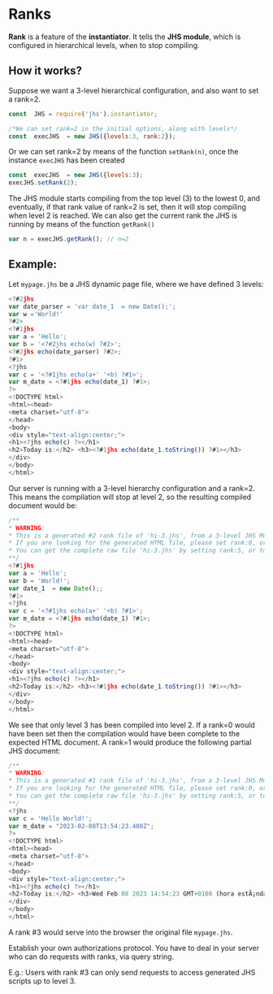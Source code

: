 Ranks
=====

**Rank** is a feature of the **instantiator**. It tells the **JHS module**, which is configured in hierarchical levels, 
when to stop compiling.

## How it works?

Suppose we want a 3-level hierarchical configuration, and also want to set a rank=2.
```javascript
const  JHS = require('jhs').instantiator;

/*We can set rank=2 in the initial options, along with levels*/
const  execJHS  = new JHS({levels:3, rank:2});
```
Or we can set rank=2 by means of the function `setRank(n)`, once the instance `execJHS` has been created
```javascript
const  execJHS  = new JHS({levels:3);
execJHS.setRank(2);
```
The JHS module starts compiling from the top level (3) to the lowest 0, and
eventually, if that rank value of rank=2 is set, then it will stop compiling 
when level 2 is reached. 
 We can also get the current rank the JHS is running by means of the function `getRank()`
 ```javascript
 var n = execJHS.getRank(); // n=2
 ```
 ## Example:
 Let `mypage.jhs` be a JHS dynamic page file, where we have defined 3 levels:
 ```javascript
 <?#2jhs
 var date_parser = 'var date_1  = new Date();';
 var w ='World!'
?#2>
<?#1jhs
 var a = 'Hello';
 var b = '<?#2jhs echo(w) ?#2>';
 <?#2jhs echo(date_parser) ?#2>;
?#1>
<?jhs
 var c = '<?#1jhs echo(a+' '+b) ?#1>';
 var m_date = <?#1jhs echo(date_1) ?#1>;
?>
<!DOCTYPE html> 
<html><head>
<meta charset="utf-8">
</head>
<body>
<div style="text-align:center;">
<h1><?jhs echo(c) ?></h1>
<h2>Today is:</h2> <h3><?#1jhs echo(date_1.toString()) ?#1></h3>
</div>
</body>
</html>
 ```
 Our server is running with a 3-level hierarchy configuration and a rank=2. This means 
 the compilation will stop at level 2, so the resulting compiled document would be:
 ```javascript
 /**
 * WARNING:
 * This is a generated #2 rank file of 'hi-3.jhs', from a 3-level JHS Module configuration. 
 * If you are looking for the generated HTML file, please set rank:0, or do not define any, in JHS options.
 * You can get the complete raw file 'hi-3.jhs' by setting rank:5, or to a higher value.
 **/
<?#1jhs
 var a = 'Hello';
 var b = 'World!';
 var date_1  = new Date();;
?#1>
<?jhs
 var c = '<?#1jhs echo(a+' '+b) ?#1>';
 var m_date = <?#1jhs echo(date_1) ?#1>;
?>
<!DOCTYPE html> 
<html><head>
<meta charset="utf-8">
</head>
<body>
<div style="text-align:center;">
<h1><?jhs echo(c) ?></h1>
<h2>Today is:</h2> <h3><?#1jhs echo(date_1.toString()) ?#1></h3>
</div>
</body>
</html>
 ```
 We see that only level 3 has been compiled into level 2. If a rank=0 would have been set 
 then the compilation would have been complete to the expected HTML document. A rank=1 would produce 
 the following partial JHS document:
 ```javascript
 /**
 * WARNING:
 * This is a generated #1 rank file of 'hi-3.jhs', from a 3-level JHS Module configuration. 
 * If you are looking for the generated HTML file, please set rank:0, or do not define any, in JHS options.
 * You can get the complete raw file 'hi-3.jhs' by setting rank:5, or to a higher value.
 **/
<?jhs
 var c = 'Hello World!';
 var m_date = "2023-02-08T13:54:23.400Z";
?>
<!DOCTYPE html> 
<html><head>
<meta charset="utf-8">
</head>
<body>
<div style="text-align:center;">
<h1><?jhs echo(c) ?></h1>
<h2>Today is:</h2> <h3>Wed Feb 08 2023 14:54:23 GMT+0100 (hora estÃ¡ndar de Europa central)</h3>
</div>
</body>
</html>
 ```
 A rank #3 would serve into the browser  the original file `mypage.jhs`. 
 
 Establish your own authorizations protocol. You have to deal in your server who can do requests with ranks, via query string.
 
 E.g.: Users with rank #3 can only send requests to access generated JHS scripts up to level 3. 
 

